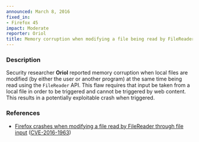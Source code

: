 ```yaml
---
announced: March 8, 2016
fixed_in:
- Firefox 45
impact: Moderate
reporter: Oriol
title: Memory corruption when modifying a file being read by FileReader
---
```


<h3>Description</h3>

<p>Security researcher <strong>Oriol</strong> reported memory corruption when local files
are modified (by either the user or another program) at the same time being read using the
<code>FileReader</code> API. This flaw requires that input be taken from a local file in
order to be triggered and cannot be triggered by web content. This results in a
potentially exploitable crash when triggered.
</p>

<h3>References</h3>

<ul>
  <li><a href="https://bugzilla.mozilla.org/show_bug.cgi?id=1238440">
        Firefox crashes when modifying a file read by FileReader through file input</a>
(<a href="http://cve.mitre.org/cgi-bin/cvename.cgi?name=CVE-2016-1963"
class="ex-ref">CVE-2016-1963</a>)</li>
</ul>

